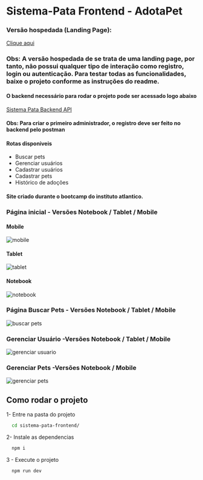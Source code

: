 
# Sistema-Pata Frontend - AdotaPet

### Versão hospedada (Landing Page): 
<a href="https://renchs.github.io/sistema-pata-frontend/" target="_blank" rel="noopener noreferrer">Clique aqui</a> 
### Obs: A versão hospedada de se trata de uma landing page, por tanto, não possui qualquer tipo de interação como registro, login ou autenticação. Para testar todas as funcionalidades, baixe o projeto conforme as instruções do readme.

#### O backend necessário para rodar o projeto pode ser acessado logo abaixo
<a href="https://github.com/Karen-Ribeiro/sistema-pata-api" target="_blank" rel="noopener noreferrer">Sistema Pata Backend API</a> 


#### Obs: Para criar o primeiro administrador, o registro deve ser feito no backend pelo postman

#### Rotas disponiveis
 - Buscar pets
 - Gerenciar usuários
 - Cadastrar usuários
 - Cadastrar pets
 - Histórico de adoções

 


#### Site criado durante o bootcamp do instituto atlantico.

### Página inicial - Versões Notebook / Tablet / Mobile
#### Mobile
<div style="display: flex; align-items: center;">
  <img src="https://github.com/user-attachments/assets/459f5b8b-5deb-4604-ac4c-e003898079b6" alt="mobile">
</div>

#### Tablet
<div style="display: flex; align-items: center;">
  <img src="https://github.com/user-attachments/assets/e07cfdb9-a832-4280-8efa-493747bd45c7" alt="tablet">
</div>

#### Notebook
<div style="display: flex; align-items: center;">
  <img src="https://github.com/user-attachments/assets/bcb7087c-1ca5-4ff7-a8ef-54448a505aa3" alt="notebook">
</div>




### Página Buscar Pets - Versões Notebook / Tablet / Mobile
<div style="display: flex; align-items: center;">
  <img src="https://github.com/user-attachments/assets/9841bb39-8840-41d3-ac76-9b1ac44ba775" alt="buscar pets">
</div>

### Gerenciar Usuário -Versões Notebook / Tablet / Mobile
<div style="display: flex; align-items: center;">
  <img src="https://github.com/user-attachments/assets/1df276b6-aa77-42cb-9d01-c74425fbed88" alt="gerenciar usuario">
</div>

### Gerenciar Pets -Versões Notebook / Mobile
<div style="display: flex; align-items: center;">
  <img src="https://github.com/user-attachments/assets/e6024934-0d35-4d9e-b035-d40d761390b2" alt="gerenciar pets">
</div>



## Como rodar o projeto
1- Entre na pasta do projeto

```bash
  cd sistema-pata-frontend/
```
2- Instale as dependencias

```bash
  npm i
```

3 - Execute o projeto

```bash
  npm run dev
```



